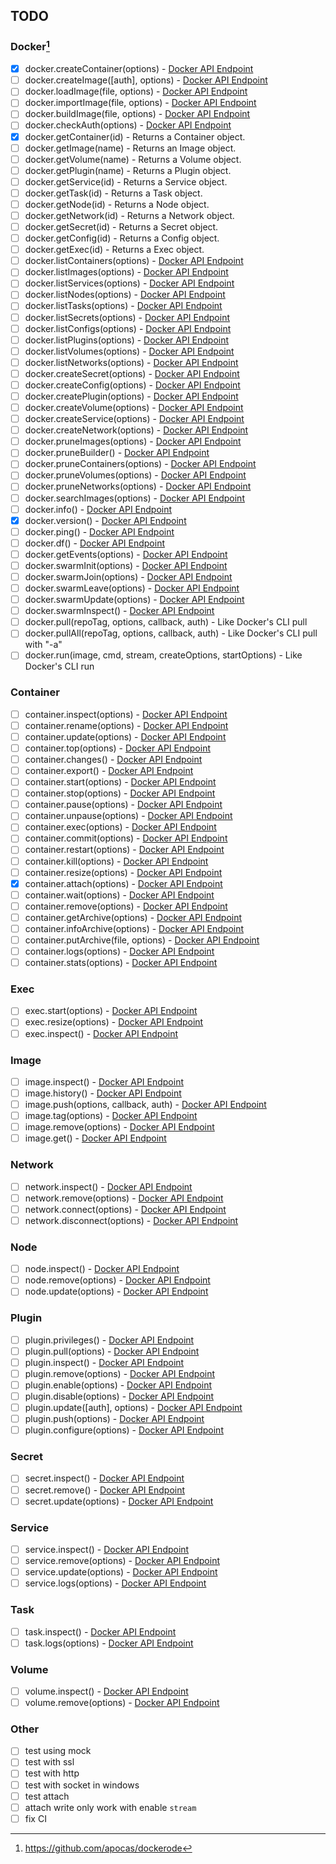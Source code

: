 ## TODO

### Docker[^1]

- [x] docker.createContainer(options) - [Docker API Endpoint](https://docs.docker.com/engine/api/v1.37/#operation/ContainerCreate)
- [ ] docker.createImage([auth], options) - [Docker API Endpoint](https://docs.docker.com/engine/api/v1.37/#operation/ImageCreate)
- [ ] docker.loadImage(file, options) - [Docker API Endpoint](https://docs.docker.com/engine/api/v1.37/#operation/ImageLoad)
- [ ] docker.importImage(file, options) - [Docker API Endpoint](https://docs.docker.com/engine/api/v1.37/#operation/ImageCreate)
- [ ] docker.buildImage(file, options) - [Docker API Endpoint](https://docs.docker.com/engine/api/v1.37/#operation/ImageBuild)
- [ ] docker.checkAuth(options) - [Docker API Endpoint](https://docs.docker.com/engine/api/v1.37/#operation/SystemAuth)
- [x] docker.getContainer(id) - Returns a Container object.
- [ ] docker.getImage(name) - Returns an Image object.
- [ ] docker.getVolume(name) - Returns a Volume object.
- [ ] docker.getPlugin(name) - Returns a Plugin object.
- [ ] docker.getService(id) - Returns a Service object.
- [ ] docker.getTask(id) - Returns a Task object.
- [ ] docker.getNode(id) - Returns a Node object.
- [ ] docker.getNetwork(id) - Returns a Network object.
- [ ] docker.getSecret(id) - Returns a Secret object.
- [ ] docker.getConfig(id) - Returns a Config object.
- [ ] docker.getExec(id) - Returns a Exec object.
- [ ] docker.listContainers(options) - [Docker API Endpoint](https://docs.docker.com/engine/api/v1.37/#operation/ContainerList)
- [ ] docker.listImages(options) - [Docker API Endpoint](https://docs.docker.com/engine/api/v1.37/#operation/ImageList)
- [ ] docker.listServices(options) - [Docker API Endpoint](https://docs.docker.com/engine/api/v1.37/#operation/ServiceList)
- [ ] docker.listNodes(options) - [Docker API Endpoint](https://docs.docker.com/engine/api/v1.37/#operation/NodeList)
- [ ] docker.listTasks(options) - [Docker API Endpoint](https://docs.docker.com/engine/api/v1.37/#operation/TaskList)
- [ ] docker.listSecrets(options) - [Docker API Endpoint](https://docs.docker.com/engine/api/v1.37/#operation/SecretList)
- [ ] docker.listConfigs(options) - [Docker API Endpoint](https://docs.docker.com/engine/api/v1.37/#operation/ConfigList)
- [ ] docker.listPlugins(options) - [Docker API Endpoint](https://docs.docker.com/engine/api/v1.37/#operation/PluginList)
- [ ] docker.listVolumes(options) - [Docker API Endpoint](https://docs.docker.com/engine/api/v1.37/#operation/VolumeList)
- [ ] docker.listNetworks(options) - [Docker API Endpoint](https://docs.docker.com/engine/api/v1.37/#operation/NetworkList)
- [ ] docker.createSecret(options) - [Docker API Endpoint](https://docs.docker.com/engine/api/v1.37/#operation/SecretCreate)
- [ ] docker.createConfig(options) - [Docker API Endpoint](https://docs.docker.com/engine/api/v1.37/#operation/ConfigCreate)
- [ ] docker.createPlugin(options) - [Docker API Endpoint](https://docs.docker.com/engine/api/v1.37/#operation/PluginCreate)
- [ ] docker.createVolume(options) - [Docker API Endpoint](https://docs.docker.com/engine/api/v1.37/#operation/VolumeCreate)
- [ ] docker.createService(options) - [Docker API Endpoint](https://docs.docker.com/engine/api/v1.37/#operation/ServiceCreate)
- [ ] docker.createNetwork(options) - [Docker API Endpoint](https://docs.docker.com/engine/api/v1.37/#operation/NetworkCreate)
- [ ] docker.pruneImages(options) - [Docker API Endpoint](https://docs.docker.com/engine/api/v1.37/#operation/ImagePrune)
- [ ] docker.pruneBuilder() - [Docker API Endpoint](https://docs.docker.com/engine/api/v1.37/#operation/BuildPrune)
- [ ] docker.pruneContainers(options) - [Docker API Endpoint](https://docs.docker.com/engine/api/v1.37/#operation/ContainerPrune)
- [ ] docker.pruneVolumes(options) - [Docker API Endpoint](https://docs.docker.com/engine/api/v1.37/#operation/VolumePrune)
- [ ] docker.pruneNetworks(options) - [Docker API Endpoint](https://docs.docker.com/engine/api/v1.37/#operation/NetworkPrune)
- [ ] docker.searchImages(options) - [Docker API Endpoint](https://docs.docker.com/engine/api/v1.37/#operation/ImageSearch)
- [ ] docker.info() - [Docker API Endpoint](https://docs.docker.com/engine/api/v1.37/#operation/SystemInfo)
- [x] docker.version() - [Docker API Endpoint](https://docs.docker.com/engine/api/v1.37/#operation/SystemVersion)
- [ ] docker.ping() - [Docker API Endpoint](https://docs.docker.com/engine/api/v1.37/#operation/SystemPing)
- [ ] docker.df() - [Docker API Endpoint](https://docs.docker.com/engine/api/v1.37/#operation/SystemDataUsage)
- [ ] docker.getEvents(options) - [Docker API Endpoint](https://docs.docker.com/engine/api/v1.37/#operation/SystemEvents)
- [ ] docker.swarmInit(options) - [Docker API Endpoint](https://docs.docker.com/engine/api/v1.37/#operation/SwarmInit)
- [ ] docker.swarmJoin(options) - [Docker API Endpoint](https://docs.docker.com/engine/api/v1.37/#operation/SwarmJoin)
- [ ] docker.swarmLeave(options) - [Docker API Endpoint](https://docs.docker.com/engine/api/v1.37/#operation/SwarmLeave)
- [ ] docker.swarmUpdate(options) - [Docker API Endpoint](https://docs.docker.com/engine/api/v1.37/#operation/SwarmUpdate)
- [ ] docker.swarmInspect() - [Docker API Endpoint](https://docs.docker.com/engine/api/v1.37/#operation/SwarmInspect)
- [ ] docker.pull(repoTag, options, callback, auth) - Like Docker's CLI pull
- [ ] docker.pullAll(repoTag, options, callback, auth) - Like Docker's CLI pull with "-a"
- [ ] docker.run(image, cmd, stream, createOptions, startOptions) - Like Docker's CLI run

### Container

- [ ] container.inspect(options) - [Docker API Endpoint](https://docs.docker.com/engine/api/v1.37/#operation/ContainerInspect)
- [ ] container.rename(options) - [Docker API Endpoint](https://docs.docker.com/engine/api/v1.37/#operation/ContainerRename)
- [ ] container.update(options) - [Docker API Endpoint](https://docs.docker.com/engine/api/v1.37/#operation/ContainerUpdate)
- [ ] container.top(options) - [Docker API Endpoint](https://docs.docker.com/engine/api/v1.37/#operation/ContainerTop)
- [ ] container.changes() - [Docker API Endpoint](https://docs.docker.com/engine/api/v1.37/#operation/ContainerChanges)
- [ ] container.export() - [Docker API Endpoint](https://docs.docker.com/engine/api/v1.37/#operation/ContainerExport)
- [ ] container.start(options) - [Docker API Endpoint](https://docs.docker.com/engine/api/v1.37/#operation/ContainerStart)
- [ ] container.stop(options) - [Docker API Endpoint](https://docs.docker.com/engine/api/v1.37/#operation/ContainerStop)
- [ ] container.pause(options) - [Docker API Endpoint](https://docs.docker.com/engine/api/v1.37/#operation/ContainerPause)
- [ ] container.unpause(options) - [Docker API Endpoint](https://docs.docker.com/engine/api/v1.37/#operation/ContainerUnpause)
- [ ] container.exec(options) - [Docker API Endpoint](https://docs.docker.com/engine/api/v1.37/#operation/ContainerExec)
- [ ] container.commit(options) - [Docker API Endpoint](https://docs.docker.com/engine/api/v1.37/#operation/ImageCommit)
- [ ] container.restart(options) - [Docker API Endpoint](https://docs.docker.com/engine/api/v1.37/#operation/ContainerRestart)
- [ ] container.kill(options) - [Docker API Endpoint](https://docs.docker.com/engine/api/v1.37/#operation/ContainerKill)
- [ ] container.resize(options) - [Docker API Endpoint](https://docs.docker.com/engine/api/v1.37/#operation/ContainerResize)
- [x] container.attach(options) - [Docker API Endpoint](https://docs.docker.com/engine/api/v1.37/#operation/ContainerAttach)
- [ ] container.wait(options) - [Docker API Endpoint](https://docs.docker.com/engine/api/v1.37/#operation/ContainerWait)
- [ ] container.remove(options) - [Docker API Endpoint](https://docs.docker.com/engine/api/v1.37/#operation/ContainerDelete)
- [ ] container.getArchive(options) - [Docker API Endpoint](https://docs.docker.com/engine/api/v1.37/#operation/ContainerArchive)
- [ ] container.infoArchive(options) - [Docker API Endpoint](https://docs.docker.com/engine/api/v1.37/#operation/ContainerArchiveInfo)
- [ ] container.putArchive(file, options) - [Docker API Endpoint](https://docs.docker.com/engine/api/v1.37/#operation/PutContainerArchive)
- [ ] container.logs(options) - [Docker API Endpoint](https://docs.docker.com/engine/api/v1.37/#operation/ContainerLogs)
- [ ] container.stats(options) - [Docker API Endpoint](https://docs.docker.com/engine/api/v1.37/#operation/ContainerStats)

### Exec

- [ ] exec.start(options) - [Docker API Endpoint](https://docs.docker.com/engine/api/v1.37/#operation/ExecStart)
- [ ] exec.resize(options) - [Docker API Endpoint](https://docs.docker.com/engine/api/v1.37/#operation/ExecResize)
- [ ] exec.inspect() - [Docker API Endpoint](https://docs.docker.com/engine/api/v1.37/#operation/ExecInspect)

### Image

- [ ] image.inspect() - [Docker API Endpoint](https://docs.docker.com/engine/api/v1.37/#operation/ImageInspect)
- [ ] image.history() - [Docker API Endpoint](https://docs.docker.com/engine/api/v1.37/#operation/ImageHistory)
- [ ] image.push(options, callback, auth) - [Docker API Endpoint](https://docs.docker.com/engine/api/v1.37/#operation/ImagePush)
- [ ] image.tag(options) - [Docker API Endpoint](https://docs.docker.com/engine/api/v1.37/#operation/ImageTag)
- [ ] image.remove(options) - [Docker API Endpoint](https://docs.docker.com/engine/api/v1.37/#operation/ImageDelete)
- [ ] image.get() - [Docker API Endpoint](https://docs.docker.com/engine/api/v1.37/#operation/ImageGet)

### Network

- [ ] network.inspect() - [Docker API Endpoint](https://docs.docker.com/engine/api/v1.37/#operation/NetworkInspect)
- [ ] network.remove(options) - [Docker API Endpoint](https://docs.docker.com/engine/api/v1.37/#operation/NetworkDelete)
- [ ] network.connect(options) - [Docker API Endpoint](https://docs.docker.com/engine/api/v1.37/#operation/NetworkConnect)
- [ ] network.disconnect(options) - [Docker API Endpoint](https://docs.docker.com/engine/api/v1.37/#operation/NetworkDisconnect)

### Node

- [ ] node.inspect() - [Docker API Endpoint](https://docs.docker.com/engine/api/v1.37/#operation/NodeInspect)
- [ ] node.remove(options) - [Docker API Endpoint](https://docs.docker.com/engine/api/v1.37/#operation/NodeDelete)
- [ ] node.update(options) - [Docker API Endpoint](https://docs.docker.com/engine/api/v1.37/#operation/NodeUpdate)

### Plugin

- [ ] plugin.privileges() - [Docker API Endpoint](https://docs.docker.com/engine/api/v1.37/#operation/GetPluginPrivileges)
- [ ] plugin.pull(options) - [Docker API Endpoint](https://docs.docker.com/engine/api/v1.37/#operation/PluginPull)
- [ ] plugin.inspect() - [Docker API Endpoint](https://docs.docker.com/engine/api/v1.37/#operation/PluginInspect)
- [ ] plugin.remove(options) - [Docker API Endpoint](https://docs.docker.com/engine/api/v1.37/#operation/PluginDelete)
- [ ] plugin.enable(options) - [Docker API Endpoint](https://docs.docker.com/engine/api/v1.37/#operation/PluginEnable)
- [ ] plugin.disable(options) - [Docker API Endpoint](https://docs.docker.com/engine/api/v1.37/#operation/PluginDisable)
- [ ] plugin.update([auth], options) - [Docker API Endpoint](https://docs.docker.com/engine/api/v1.37/#operation/PluginUpgrade)
- [ ] plugin.push(options) - [Docker API Endpoint](https://docs.docker.com/engine/api/v1.37/#operation/PluginPush)
- [ ] plugin.configure(options) - [Docker API Endpoint](https://docs.docker.com/engine/api/v1.37/#operation/PluginSet)

### Secret

- [ ] secret.inspect() - [Docker API Endpoint](https://docs.docker.com/engine/api/v1.37/#operation/SecretInspect)
- [ ] secret.remove() - [Docker API Endpoint](https://docs.docker.com/engine/api/v1.37/#operation/SecretDelete)
- [ ] secret.update(options) - [Docker API Endpoint](https://docs.docker.com/engine/api/v1.37/#operation/SecretUpdate)

### Service

- [ ] service.inspect() - [Docker API Endpoint](https://docs.docker.com/engine/api/v1.37/#operation/ServiceInspect)
- [ ] service.remove(options) - [Docker API Endpoint](https://docs.docker.com/engine/api/v1.37/#operation/ServiceDelete)
- [ ] service.update(options) - [Docker API Endpoint](https://docs.docker.com/engine/api/v1.37/#operation/ServiceUpdate)
- [ ] service.logs(options) - [Docker API Endpoint](https://docs.docker.com/engine/api/v1.37/#operation/ServiceLogs)

### Task

- [ ] task.inspect() - [Docker API Endpoint](https://docs.docker.com/engine/api/v1.37/#operation/TaskInspect)
- [ ] task.logs(options) - [Docker API Endpoint](https://docs.docker.com/engine/api/v1.37/#operation/Session)

### Volume

- [ ] volume.inspect() - [Docker API Endpoint](https://docs.docker.com/engine/api/v1.37/#operation/VolumeInspect)
- [ ] volume.remove(options) - [Docker API Endpoint](https://docs.docker.com/engine/api/v1.37/#operation/VolumeDelete)

### Other

- [ ] test using mock
- [ ] test with ssl
- [ ] test with http
- [ ] test with socket in windows
- [ ] test attach
- [ ] attach write only work with enable `stream`
- [ ] fix CI

[^1]: https://github.com/apocas/dockerode
